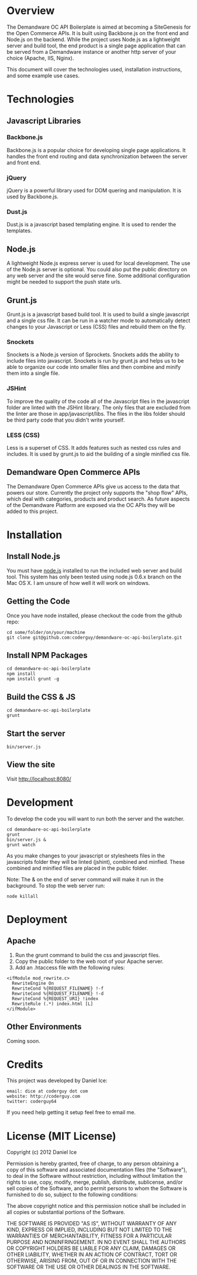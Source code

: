 # Overview

The Demandware OC API Boilerplate is aimed at becoming a SiteGenesis for the Open Commerce APIs.  It is built using Backbone.js on the front end and Node.js on the backend.  While the project uses Node.js as a lightweight server and build tool, the end product is a single page application that can be served from a Demandware instance or another http server of your choice (Apache, IIS, Nginx).

This document will cover the technologies used, installation instructions, and some example use cases.

# Technologies

## Javascript Libraries

### Backbone.js

Backbone.js is a popular choice for developing single page applications.  It handles the front end routing and data synchronization between the server and front end.

### jQuery

jQuery is a powerful library used for DOM quering and manipulation.  It is used by Backbone.js.

### Dust.js

Dust.js is a javascript based templating engine.  It is used to render the templates.

## Node.js

A lightweight Node.js express server is used for local development.  The use of the Node.js server is optional.  You could also put the public directory on any web server and the site would serve fine.  Some additional configuration might be needed to support the push state urls.

## Grunt.js

Grunt.js is a javascript based build tool.  It is used to build a single javascript and a single css file.  It can be run in a watcher mode to automatically detect changes to your Javascript or Less (CSS) files and rebuild them on the fly.

### Snockets

Snockets is a Node.js version of Sprockets.  Snockets adds the ability to include files into javascript.  Snockets is run by grunt.js and helps us to be able to organize our code into smaller files and then combine and minify them into a single file.

### JSHint

To improve the quality of the code all of the Javascript files in the javascript folder are linted with the JSHint library.  The only files that are excluded from the linter are those in app/javascript/libs.  The files in the libs folder should be third party code that you didn't write yourself.

### LESS (CSS)

Less is a superset of CSS.  It adds features such as nested css rules and includes.  It is used by grunt.js to aid the building of a single minified css file.

## Demandware Open Commerce APIs

The Demandware Open Commerce APIs give us access to the data that powers our store.  Currently the project only supports the "shop flow" APIs, which deal with categories, products and product search.  As future aspects of the Demandware Platform are exposed via the OC APIs they will be added to this project.

# Installation

## Install Node.js

You must have [node.js](http://nodejs.org/) installed to run the included web server and build tool.  This system has only been tested using node.js 0.6.x branch on the Mac OS X.  I am unsure of how well it will work on windows.

## Getting the Code

Once you have node installed, please checkout the code from the github repo:

```
cd some/folder/on/your/machine
git clone git@github.com:coderguy/demandware-oc-api-boilerplate.git
```

## Install NPM Packages

```
cd demandware-oc-api-boilerplate
npm install
npm install grunt -g
```

## Build the CSS & JS

```
cd demandware-oc-api-boilerplate
grunt
```

## Start the server

```
bin/server.js
```

## View the site

Visit [http://localhost:8080/](http://localhost:8080)

# Development

To develop the code you will want to run both the server and the watcher.

```
cd demandware-oc-api-boilerplate
grunt
bin/server.js &
grunt watch
```

As you make changes to your javascript or stylesheets files in the javascripts folder they will be linted (jshint), combined and minfied.  These combined and minified files are placed in the public folder.

Note: The & on the end of server command will make it run in the background.  To stop the web server run:

```
node killall
```
# Deployment

## Apache

1. Run the grunt command to build the css and javascript files.
2. Copy the public folder to the web root of your Apache server.
3. Add an .htaccess file with the following rules:

```
<ifModule mod_rewrite.c>
  RewriteEngine On
  RewriteCond %{REQUEST_FILENAME} !-f
  RewriteCond %{REQUEST_FILENAME} !-d
  RewriteCond %{REQUEST_URI} !index
  RewriteRule (.*) index.html [L]
</ifModule>
```

## Other Environments

Coming soon.

# Credits

This project was developed by Daniel Ice:

```
email: dice at coderguy dot com
website: http://coderguy.com
twitter: coderguy64
```

If you need help getting it setup feel free to email me.

# License (MIT License)

Copyright (c) 2012 Daniel Ice

Permission is hereby granted, free of charge, to any person obtaining a copy of this software and associated documentation files (the "Software"), to deal in the Software without restriction, including without limitation the rights to use, copy, modify, merge, publish, distribute, sublicense, and/or sell copies of the Software, and to permit persons to whom the Software is furnished to do so, subject to the following conditions:

The above copyright notice and this permission notice shall be included in all copies or substantial portions of the Software.

THE SOFTWARE IS PROVIDED "AS IS", WITHOUT WARRANTY OF ANY KIND, EXPRESS OR IMPLIED, INCLUDING BUT NOT LIMITED TO THE WARRANTIES OF MERCHANTABILITY, FITNESS FOR A PARTICULAR PURPOSE AND NONINFRINGEMENT. IN NO EVENT SHALL THE AUTHORS OR COPYRIGHT HOLDERS BE LIABLE FOR ANY CLAIM, DAMAGES OR OTHER LIABILITY, WHETHER IN AN ACTION OF CONTRACT, TORT OR OTHERWISE, ARISING FROM, OUT OF OR IN CONNECTION WITH THE SOFTWARE OR THE USE OR OTHER DEALINGS IN THE SOFTWARE.